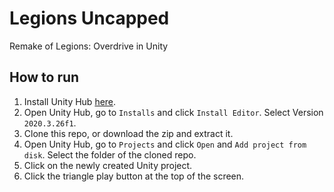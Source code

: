 # Legions Uncapped
Remake of Legions: Overdrive in Unity

## How to run
1. Install Unity Hub [here](https://unity.com/download).
2. Open Unity Hub, go to `Installs` and click `Install Editor`. Select Version `2020.3.26f1`.
3. Clone this repo, or download the zip and extract it.
4. Open Unity Hub, go to `Projects` and click `Open` and `Add project from disk`. Select the folder of the cloned repo.
5. Click on the newly created Unity project.
6. Click the triangle play button at the top of the screen.

